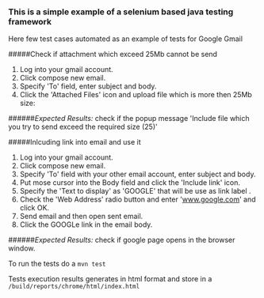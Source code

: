 ### This is a simple example of a selenium based java testing framework

Here few test cases automated as an example of tests for Google Gmail

#####Check if attachment which exceed 25Mb cannot be send

1. Log into your gmail account.
2. Click compose new email.
3. Specify 'To' field, enter subject and body.
4. Click the 'Attached Files' icon and upload file which is more then 25Mb size:

######*Expected Results:* check if the popup message 'Include file which you try to send exceed the required size (25)'

#####Inlcuding link into email and use it
1. Log into your gmail account.
2. Click compose new email.
3. Specify 'To' field with your other email account, enter subject and body.
4. Put mose cursor into the Body field and click the 'Include link' icon.
5. Specify the 'Text to display' as 'GOOGLE' that will be use as link label .
6. Check the 'Web Address' radio button and enter 'www.google.com' and click OK.
7. Send email and then open sent email.
8. Click the GOOGLe link in the email body.

######*Expected Results:* check if google page opens in the browser window.

To run the tests do a `mvn test`

Tests execution results generates in html format and store in a `/build/reports/chrome/html/index.html`



